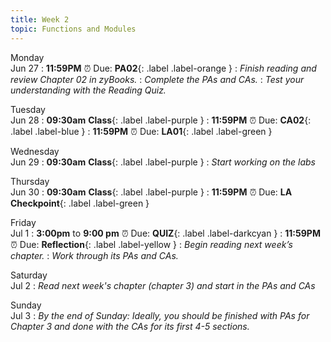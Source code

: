 ```yaml
---
title: Week 2
topic: Functions and Modules
---
```

Monday<br/>Jun 27
: **11:59PM** ⏰  Due: **PA02**{: .label .label-orange }
: _Finish reading and review Chapter 02 in zyBooks._
: _Complete the PAs and CAs._
: _Test your understanding with the Reading Quiz._

Tuesday<br/>Jun 28
: **09:30am** **Class**{: .label .label-purple }
: **11:59PM** ⏰  Due: **CA02**{: .label .label-blue }
: **11:59PM** ⏰  Due: **LA01**{: .label .label-green }

Wednesday<br/>Jun 29
: **09:30am** **Class**{: .label .label-purple }
: _Start working on the labs_

Thursday<br/>Jun 30
: **09:30am** **Class**{: .label .label-purple }
: **11:59PM** ⏰  Due: **LA Checkpoint**{: .label .label-green }

Friday<br/>Jul 1
: **3:00pm** to **9:00 pm** ⏰ Due: **QUIZ**{: .label .label-darkcyan }
: **11:59PM** ⏰ Due: **Reflection**{: .label .label-yellow }
: _Begin reading next week’s chapter._
: _Work through its PAs and CAs._

Saturday<br/>Jul 2
: _Read next week's chapter (chapter 3) and start in the PAs and CAs_

Sunday<br/>Jul 3
: _By the end of Sunday: Ideally, you should be finished with PAs for Chapter 3 and done with the CAs for its first 4-5 sections._


